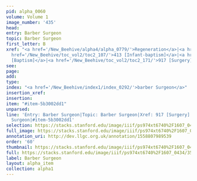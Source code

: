 ```yaml
---
pid: alpha_0060
volume: Volume 1
image_number: '435'
head: 
entry: Barber Surgeon
topic: Barber Surgeon
first_letter: B
xref: "<a href='/New_Beehive/alpha4/alpha_0779/'>Regeneration</a>|<a href='/New_Beehive/alpha5/alpha_1012/'>Washing</a>|<a
  href='/New_Beehive/toc_vol2/toc2_107/'>413 [Infant-baptism]</a>|<a href='/New_Beehive/toc_vol2/toc2_088/'>273
  [Baptism]</a>|<a href='/New_Beehive/toc_vol2/toc2_171/'>917 [Surgery]</a>"
see: 
page: 
add: 
type: 
index: "<a href='/New_Beehive/index1/index_0292/'>barber Surgeon</a>"
insertion_xref: 
insertion: 
item: "#item-5b3002dd1"
unparsed: 
line: 'Entry: Barber Surgeon|Topic: Barber Surgeon|Xref: 917 [Surgery]|Index: barber
  Surgeon|#item-5b3002dd1'
selection: https://stacks.stanford.edu/image/iiif/ps974xt6740%2F1607_0434/350,2291,3066,364/full/0/default.jpg
full_image: https://stacks.stanford.edu/image/iiif/ps974xt6740%2F1607_0434/full/full/0/default.jpg
annotation_uri: http://dev.llgc.org.uk/annotation/1558807989539
order: '60'
thumbnail: https://stacks.stanford.edu/image/iiif/ps974xt6740%2F1607_0434/350,2291,600,180/250,/0/default.jpg
full: https://stacks.stanford.edu/image/iiif/ps974xt6740%2F1607_0434/350,2291,3066,364/full/0/default.jpg
label: Barber Surgeon
layout: alpha_item
collection: alpha1
---
```

